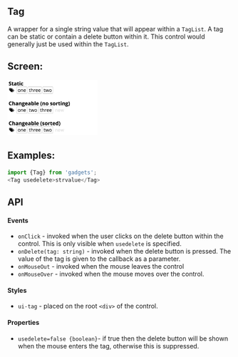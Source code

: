 <a name="module_Tag"></a>

## Tag
A wrapper for a single string value that will appear within a `TagList`.
A tag can be static or contain a delete button within it.  This control
would generally just be used within the `TagList`.

## Screen:
<img src="https://github.com/jmquigley/gadgets/blob/master/images/tagList.png" width="40%" />

## Examples:

```javascript
import {Tag} from 'gadgets';
<Tag usedelete>strvalue</Tag>
```

## API
#### Events
- `onClick` - invoked when the user clicks on the delete button within the
control.  This is only visible when `usedelete` is specified.
- `onDelete(tag: string)` - invoked when the delete button is pressed.  The
value of the tag is given to the callback as a parameter.
- `onMouseOut` - invoked when the mouse leaves the control
- `onMouseOver` - invoked when the mouse moves over the control.

#### Styles
- `ui-tag` - placed on the root `<div>` of the control.

#### Properties
- `usedelete=false {boolean}`- if true then the delete button will be
shown when the mouse enters the tag, otherwise this is suppressed.

